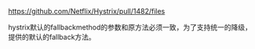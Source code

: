 

https://github.com/Netflix/Hystrix/pull/1482/files

hystrix默认的fallbackmethod的参数和原方法必须一致，为了支持统一的降级，提供的默认的fallback方法。